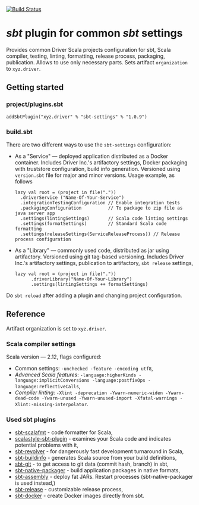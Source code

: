 [![Build Status](https://travis-ci.org/drivergroup/sbt-settings.svg?branch=master)](https://travis-ci.org/drivergroup/sbt-settings)

# _sbt_ plugin for common _sbt_ settings
Provides common Driver Scala projects configuration for sbt, Scala compiler, testing, linting, formatting, release process, packaging, publication. Allows to use only necessary parts. Sets artifact `organization` to `xyz.driver`.

## Getting started

### project/plugins.sbt

    addSbtPlugin("xyz.driver" % "sbt-settings" % "1.0.9")

### build.sbt

There are two different ways to use the `sbt-settings` configuration:

  * As a "Service" — deployed application distributed as a Docker container. Includes Driver Inc.'s artifactory settings, Docker packaging with truststore configuration, build info generation. Versioned using `version.sbt` file for major and minor versions. Usage example, as follows

	```
	lazy val root = (project in file("."))
	  .driverService ("Name-Of-Your-Service")
	  .integrationTestingConfiguration // Enable integration tests
	  .packagingConfiguration          // To package to zip file as java server app
	  .settings(lintingSettings)       // Scala code linting settings
	  .settings(formatSettings)        // Standard Scala code formatting
	  .settings(releaseSettings(ServiceReleaseProcess)) // Release process configuration
	```

  * As a "Library" — commonly used code, distributed as jar using artifactory. Versioned using git tag-based versioning. Includes Driver Inc.'s artifactory settings, publication to artifactory, `sbt release` settings,

  	```
  	lazy val root = (project in file("."))
          .driverLibrary("Name-Of-Your-Library")
          .settings(lintingSettings ++ formatSettings)
    ```

Do `sbt reload` after adding a plugin and changing project configuration.

## Reference

Artifact organization is set to `xyz.driver`.

### Scala compiler settings
Scala version — 2.12, flags configured:

 - Common settings: `-unchecked -feature -encoding utf8`,
 - _Advanced Scala features_: `-language:higherKinds -language:implicitConversions -language:postfixOps -language:reflectiveCalls`,
 - _Compiler linting_: `-Xlint -deprecation -Ywarn-numeric-widen -Ywarn-dead-code -Ywarn-unused -Ywarn-unused-import -Xfatal-warnings -Xlint:-missing-interpolator`.

### Used sbt plugins

 - [sbt-scalafmt](https://olafurpg.github.io/scalafmt/) - code formatter for Scala,
 - [scalastyle-sbt-plugin](https://github.com/scalastyle) - examines your Scala code and indicates potential problems with it,
 - [sbt-revolver](https://github.com/spray/sbt-revolver) - for dangerously fast development turnaround in Scala,
 - [sbt-buildinfo](https://github.com/sbt/sbt-buildinfo) - generates Scala source from your build definitions,
 - [sbt-git](https://github.com/sbt/sbt-git) - to get access to git data (commit hash, branch) in sbt,
 - [sbt-native-packager](https://github.com/sbt/sbt-native-packager) - build application packages in native formats,
 - [sbt-assembly](https://github.com/sbt/sbt-assembly) - deploy fat JARs. Restart processes (sbt-native-packager is used instead,)
 - [sbt-release](https://github.com/sbt/sbt-release) - customizable release process,
 - [sbt-docker](https://github.com/marcuslonnberg/sbt-docker) - create Docker images directly from sbt.
